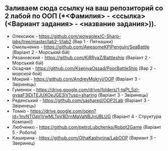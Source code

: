 ## Заливаем сюда ссылку на ваш репозиторий со 2 лабой по ООП (*<Фамилия> - <ссылка>(<Вариант задания> - <название задания>)).
* Олексиюк - https://github.com/wowaolex/C-Sharp-labs/tree/master/lab2-1/lab2 (Вар 1 - Пятнашки)
* Омельченко - https://github.com/AwesomeKPIPenguin/SeaBattle (Варіант 2 - Морський бій)
* Рязановский - https://github.com/KiRRyaZ/Battleship (Варіант 2 - Морський бій)
* Осадчая - https://github.com/KseniyaOssad/PoorBattleShip (Вар 2 - морской бой)
* Мокрий - https://github.com/AndreyMokryj/OOP (Варіант 3 - Звіринець)
* Гуменюк - https://drive.google.com/drive/folders/1-tqPt_5zI-gyaaF3lDiTEJUXOeJGE3iV?usp=sharing (Варіант 3 - Звіринець)
* Реденський - https://github.com/sashared/OOP2Lab (Варіант 3 - Звіринець)
* Томко - https://drive.google.com/open?id=1nvNTOaVjVwMLTpV8DrnMaVaNBJnUBLUG (Варіант 4 - Структура Компанії)
* Любченко - https://github.com/petroLubchenko/Robot2Game (Варіант 5 - Роботи)
* Каширина - https://github.com/OlhaKashyrina/LabOOP (Вариант 3 - Зверинец)
